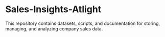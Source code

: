 # Sales-Insights-Atlight
This repository contains datasets, scripts, and documentation for storing, managing, and analyzing company sales data.
